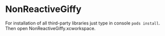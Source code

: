 # NonReactiveGiffy
For installation of all third-party libraries just type in console `pods install`. Then open NonReactiveGiffy.xcworkspace.
